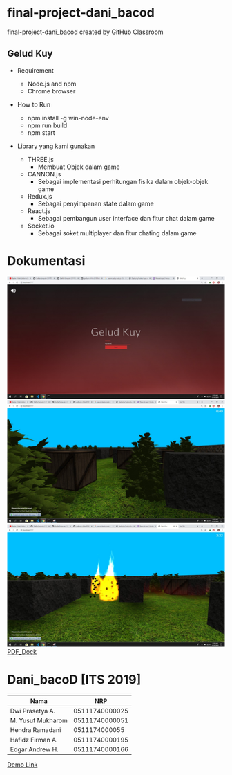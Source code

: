 # final-project-dani_bacod
final-project-dani_bacod created by GitHub Classroom

## Gelud Kuy
- Requirement
    - Node.js and npm
    - Chrome browser

- How to Run
    - npm install -g win-node-env
    - npm run build
    - npm start

- Library yang kami gunakan
    - THREE.js
        - Membuat Objek dalam game
    - CANNON.js
        - Sebagai implementasi perhitungan fisika dalam objek-objek game
    - Redux.js
        - Sebagai penyimpanan state dalam game
    - React.js
        - Sebagai pembangun user interface dan fitur chat dalam game
    - Socket.io
        - Sebagai soket multiplayer dan fitur chating dalam game

# Dokumentasi
![SS1](/dokumentasi/images/1.jpeg)
![SS2](/dokumentasi/images/2.jpeg)
![SS3](/dokumentasi/images/3.jpeg)
[PDF_Dock](/dokumentasi/Proposal_FP-dani_bacoD.pdf)


# Dani_bacoD [ITS 2019] 
Nama | NRP
------------ | -------------
Dwi Prasetya A. | 05111740000025
M. Yusuf Mukharom | 05111740000051
Hendra Ramadani | 0511174000055
Hafidz Firman A. | 05111740000195
Edgar Andrew H. | 05111740000166

[Demo Link](heroku)
 